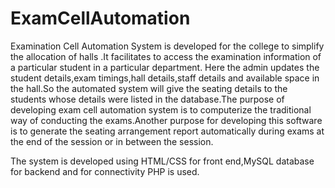 # ExamCellAutomation
Examination Cell Automation System is developed for the college to simplify the allocation of halls .It facilitates to access the examination information of a particular student in a particular department. Here the admin updates the student details,exam timings,hall details,staff details and available space in the hall.So the automated system will give the seating details to the students whose details were listed in the database.The purpose of developing exam cell automation system is to computerize the traditional way of conducting the exams.Another purpose for developing this software is to generate the seating arrangement report automatically during exams at the end of the session or in between the session.


The system is developed using HTML/CSS for front end,MySQL database for backend and for connectivity PHP is used. 
